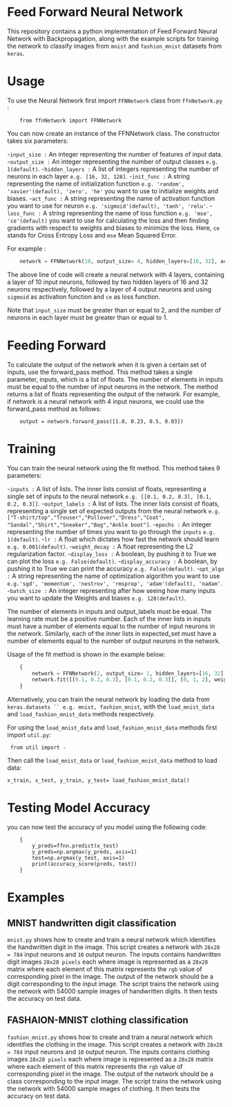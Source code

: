 # Feed Forward Neural Network

This repository contains a python implementation of Feed Forward Neural Network with Backpropagation, along with the example scripts for training the network to classify images from ` mnist ` and ` fashion_mnist ` datasets from `keras`.  

# Usage

To use the Neural Network first import ` FFNNetwork ` class from ` ffnNetwork.py ` : 

```pyhton
    from ffnNetwork import FFNNetwork
```

You can now create an instance of the FFNNetwork class. The constructor takes six parameters:

-`input_size :` An integer representing the number of features of input data.  
-`output_size :` An integer representing the number of output classes  ` e.g. 1(default) `.
-`hidden_layers :` A list of integers representing the number of neurons in each layer ` e.g. [16, 32, 128] `.
-`init_func :` A string representing the name of initialization function ` e.g. 'random', 'xavier'(default), 'zero', 'he' ` you want to use to initialize weights and biases.
-`act_func :` A string representing the name of activation function you want to use for neuron ` e.g. 'sigmoid'(default), 'tanh', 'relu' `.
-`loss_func :` A string representing the name of loss function ` e.g. 'mse', 'ce'(default) ` you want to use for calculating the loss and then finding gradients with respect to weights and biases to minimize the loss. Here, `ce` stands for Cross Entropy Loss and `mse` Mean Squared Error.

For example :

```python
    network = FFNNetwork(10, output_size= 4, hidden_layers=[16, 32], act_func='sigmoid', loss_func='ce')
```

The above line of code will create a neural network with 4 layers, containing a layer of 10 input neurons, followed by two hidden layers of 16 and 32 neurons respectively, followed by a layer of 4 output neurons and using `sigmoid` as activation function and `ce` as loss function.

Note that `input_size` must be greater than or equal to 2, and the number of neurons in each layer must be greater than or equal to 1.

# Feeding Forward

To calculate the output of the network when it is given a certain set of inputs, use the forward_pass method. This method takes a single parameter, inputs, which is a list of floats. The number of elements in inputs must be equal to the number of input neurons in the network. The method returns a list of floats representing the output of the network. For example, if network is a neural network with 4 input neurons, we could use the forward_pass method as follows:

```pyhton
    output = network.forward_pass([1.0, 0.23, 0.5, 0.03])
```

# Training

You can train the neural network using the fit method. This method takes 9 parameters:

-`inputs :` A list of lists. The inner lists consist of floats, representing a single set of inputs to the neural network ` e.g. [[0.1, 0.2, 0.3], [0.1, 0.2, 0.3]] `.
-`output_labels :` A list of lists. The inner lists consist of floats, representing a single set of expected outputs from the neural network ` e.g. ["T-shirt/top","Trouser","Pullover","Dress","Coat", "Sandal","Shirt","Sneaker","Bag","Ankle boot"] `.
-`epochs :` An integer representing the number of times you want to go through the `inputs`  ` e.g. 1(default) `.
-`lr :` A float which dictates how fast the network should learn ` e.g. 0.001(default) `.
-`weight_decay :` A float representing the L2 regularization factor.
-`display_loss :` A boolean, by pushing it to True we can plot the loss ` e.g. False(default) `. 
-`display_accuracy :` A boolean, by pushing it to True we can print the accuracy ` e.g. False(default) `.
-`opt_algo :` A string representing the name of optimization algorithm you want to use ` e.g.'sgd', 'momentum', 'nestrov', 'rmsprop', 'adam'(default), 'nadam' `.
-`batch_size :` An integer representing after how seeing how many inputs you want to update the Weights and biases ` e.g. 128(default) `.

The number of elements in inputs and output_labels must be equal. The learning rate must be a positive number. Each of the inner lists in inputs must have a number of elements equal to the number of input neurons in the network. Similarly, each of the inner lists in expected_set must have a number of elements equal to the number of output neurons in the network.

Usage of the fit method is shown in the example below:

```python
    {
        network = FFNNetwork(2, output_size= 1, hidden_layers=[16, 32], act_func='sigmoid', loss_func='ce')
        network.fit([[0.1, 0.2, 0.3], [0.1, 0.2, 0.3]], [0, 1, 2], weight_decay=0, display_loss=True, display_accuracy=True, opt_algo='adam', epochs=10, lr=0.001)
    }
```

Alternatively, you can train the neural network by loading the data from ` keras.datasets `` e.g. mnist, fashion_mnist `, with the ` load_mnist_data ` and ` load_fashion_mnist_data ` methods respectively. 

For using the ` load_mnist_data ` and ` load_fashion_mnist_data ` methods first import ` util.py `:

` from util import -`

Then call the ` load_mnist_data ` or ` load_fashion_mnist_data ` method to load data:

`x_train, x_test, y_train, y_test= load_fashion_mnist_data()`

# Testing Model Accuracy

you can now test the accuracy of you model using the following code:

```pyhton
    {
        y_preds=ffnn.predict(x_test)
        y_preds=np.argmax(y_preds, axis=1)
        test=np.argmax(y_test, axis=1)
        print(accuracy_score(preds, test))
    }    
```

# Examples

## MNIST handwritten digit classification
` mnist.py ` shows how to create and train a neural network which identifies the handwritten digit in the image. This script creates a network with ` 28x28 = 784 ` input neurons and `10` output neuron. The inputs contains handwritten digit images ` 28x28 pixels ` each where image is represented as a ` 28x28 ` matrix where each element of this matrix represents the `rgb` value of corresponding pixel in the image. The output of the network should be a digit corresponding to the input image. The script trains the network using the network with 54000 sample images of handwritten digits. It then tests the accuracy on test data.

## FASHAION-MNIST clothing classification

` fashion_mnist.py ` shows how to create and train a neural network which identifies the clothing in the image. This script creates a network with ` 28x28 = 784 ` input neurons and `10` output neuron. The inputs contains clothing images ` 28x28 pixels ` each where image is represented as a ` 28x28 ` matrix where each element of this matrix represents the `rgb` value of corresponding pixel in the image. The output of the network should be a class corresponding to the input image. The script trains the network using the network with 54000 sample images of clothing. It then tests the accuracy on test data.


